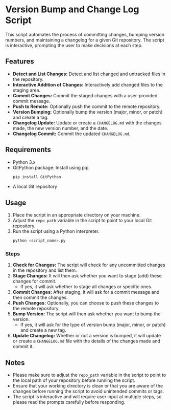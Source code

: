 # Version Bump and Change Log Script

This script automates the process of committing changes, bumping version numbers, and maintaining a changelog for a given Git repository. The script is interactive, prompting the user to make decisions at each step.

## Features
- **Detect and List Changes:** Detect and list changed and untracked files in the repository.
- **Interactive Addition of Changes:** Interactively add changed files to the staging area.
- **Commit Changes:** Commit the staged changes with a user-provided commit message.
- **Push to Remote:** Optionally push the commit to the remote repository.
- **Version Bumping:** Optionally bump the version (major, minor, or patch) and create a tag.
- **Changelog Update:** Update or create a `CHANGELOG.md` with the changes made, the new version number, and the date.
- **Changelog Commit:** Commit the updated `CHANGELOG.md`.

## Requirements
- Python 3.x
- GitPython package: Install using pip.
  ```sh
  pip install GitPython
  ```
- A local Git repository

## Usage
1. Place the script in an appropriate directory on your machine.
2. Adjust the `repo_path` variable in the script to point to your local Git repository.
3. Run the script using a Python interpreter.
   ```sh
   python <script_name>.py
   ```

### Steps
1. **Check for Changes:** The script will check for any uncommitted changes in the repository and list them.
2. **Stage Changes:** It will then ask whether you want to stage (add) these changes for commit. 
   - If yes, it will ask whether to stage all changes or specific ones.
3. **Commit Changes:** After staging, it will ask for a commit message and then commit the changes.
4. **Push Changes:** Optionally, you can choose to push these changes to the remote repository.
5. **Bump Version:** The script will then ask whether you want to bump the version.
   - If yes, it will ask for the type of version bump (major, minor, or patch) and create a new tag.
6. **Update Changelog:** Whether or not a version is bumped, it will update or create a `CHANGELOG.md` file with the details of the changes made and commit it.

## Notes
- Please make sure to adjust the `repo_path` variable in the script to point to the local path of your repository before running the script.
- Ensure that your working directory is clean or that you are aware of the changes before running the script to avoid unintended commits or tags.
- The script is interactive and will require user input at multiple steps, so please read the prompts carefully before responding.
